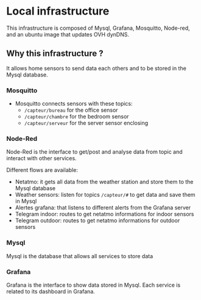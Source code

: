 # Local infrastructure 

This infrastructure is composed of Mysql, Grafana, Mosquitto, Node-red, and an ubuntu image that updates OVH dynDNS.

## Why this infrastructure ?

It allows home sensors to send data each others and to be stored in the Mysql database. 

### Mosquitto

* Mosquitto connects sensors with these topics: 
    * `/capteur/bureau` for the office sensor
    * `/capteur/chambre` for the bedroom sensor
    * `/capteur/serveur` for the server sensor enclosing


### Node-Red

Node-Red is the interface to get/post and analyse data from topic and interact with other services.

Different flows are available: 
* Netatmo: it gets all data from the weather station and store them to the Mysql database
* Weather sensors: listen for topics `/capteur/#` to get data and save them in Mysql
* Alertes grafana: that listens to different alerts from the Grafana server
* Telegram indoor: routes to get netatmo informations for indoor sensors
* Telegram outdoor: routes to get netatmo informations for outdoor sensors

### Mysql

Mysql is the database that allows all services to store data

### Grafana 

Grafana is the interface to show data stored in Mysql. Each service is related to its dashboard in Grafana. 
